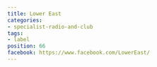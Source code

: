 ```yaml
---
title: Lower East
categories:
- specialist-radio-and-club
tags:
- label
position: 66
facebook: https://www.facebook.com/LowerEast/
---
```


